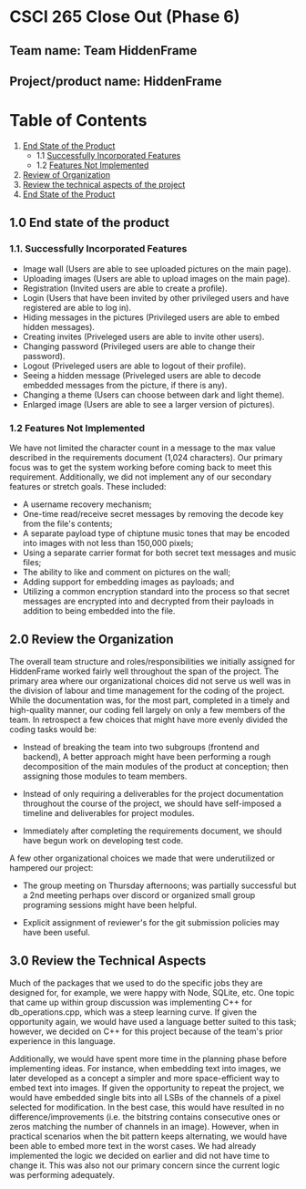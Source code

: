 # CSCI 265 Close Out (Phase 6)

## Team name: Team HiddenFrame

## Project/product name: HiddenFrame

# Table of Contents

1.  [End State of the Product](#10-end-state-of-the-product)
    - 1.1 [Successfully Incorporated Features](#11-successfully-incorporated-features)
    - 1.2 [Features Not Implemented](#12-features-not-implemented)
2.  [Review of Organization](#20-review-the-organization)
3.  [Review the technical aspects of the project](#30-review-the-technical-aspects)
4.  [End State of the Product](#40-end-state-of-the-product)

## 1.0 End state of the product

### 1.1. Successfully Incorporated Features

- Image wall (Users are able to see uploaded pictures on the main page).
- Uploading images (Users are able to upload images on the main page).
- Registration (Invited users are able to create a profile).
- Login (Users that have been invited by other privileged users and have registered are able to log in).
- Hiding messages in the pictures (Privileged users are able to embed hidden messages).
- Creating invites (Priveleged users are able to invite other users).
- Changing password (Privileged users are able to change their password).
- Logout (Priveleged users are able to logout of their profile).
- Seeing a hidden message (Priveleged users are able to decode embedded messages from the picture, if there is any).
- Changing a theme (Users can choose between dark and light theme).
- Enlarged image (Users are able to see a larger version of pictures).

### 1.2 Features Not Implemented

We have not limited the character count in a message to the max value described in the requirements document (1,024 characters). Our primary focus was to get the system working before coming back to meet this requirement. Additionally, we did not implement any of our secondary features or stretch goals. These included:

- A username recovery mechanism;
- One-time read/receive secret messages by removing the decode key from the file's contents;
- A separate payload type of chiptune music tones that may be encoded into images with not less than 150,000 pixels;
- Using a separate carrier format for both secret text messages and music files;
- The ability to like and comment on pictures on the wall;
- Adding support for embedding images as payloads; and
- Utilizing a common encryption standard into the process so that secret messages are encrypted into and decrypted from their payloads in addition to being embedded into the file.

## 2.0 Review the Organization

The overall team structure and roles/responsibilities we initially assigned for HiddenFrame worked fairly well throughout the span of the project. The primary area where our organizational choices did not serve us well was in the division of labour and time management for the coding of the project. While the documentation was, for the most part, completed in a timely and high-quality manner, our coding fell largely on only a few members of the team. In retrospect a few choices that might have more evenly divided the coding tasks would be:

- Instead of breaking the team into two subgroups (frontend and backend), A better approach might have been performing a rough decomposition of the main modules of the product at conception; then assigning those modules to team members.

- Instead of only requiring a deliverables for the project documentation throughout the course of the project, we should have self-imposed a timeline and deliverables for project modules.

- Immediately after completing the requirements document, we should have begun work on developing test code.

A few other organizational choices we made that were underutilized or hampered our project:

- The group meeting on Thursday afternoons; was partially successful but a 2nd meeting perhaps over discord or organized small group programing sessions might have been helpful.

- Explicit assignment of reviewer's for the git submission policies may have been useful.

## 3.0 Review the Technical Aspects

Much of the packages that we used to do the specific jobs they are designed for, for example, we were happy with Node, SQLite, etc. One topic that came up within group discussion was implementing C++ for db_operations.cpp, which was a steep learning curve. If given the opportunity again, we would have used a language better suited to this task; however, we decided on C++ for this project because of the team's prior experience in this language.

Additionally, we would have spent more time in the planning phase before implementing ideas. For instance, when embedding text into images, we later developed as a concept a simpler and more space-efficient way to embed text into images. If given the opportunity to repeat the project, we would have embedded single bits into all LSBs of the channels of a pixel selected for modification. In the best case, this would have resulted in no difference/improvements (i.e. the bitstring contains consecutive ones or zeros matching the number of channels in an image). However, when in practical scenarios when the bit pattern keeps alternating, we would have been able to embed more text in the worst cases. We had already implemented the logic we decided on earlier and did not have time to change it. This was also not our primary concern since the current logic was performing adequately.

